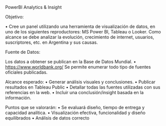 PowerBI Analytics & Insight

Objetivo:

•	Cree un panel utilizando una herramienta de visualización de datos, en uno de los siguientes reproductores: MS Power BI, Tableau o Looker. Como alcance se debe analizar la evolución, crecimiento de internet, usuarios, suscriptores, etc. en Argentina y sus causas.

Fuente de Datos:

Los datos a obtener se publican en la Base de Datos Mundial.
•	https://www.worldbank.org/
Se permite enumerar todo tipo de fuentes oficiales publicadas.


Alcance esperado:
•	Generar análisis visuales y conclusiones.
•	Publicar resultados en Tableau Public
•	Detallar todas las fuentes utilizadas con sus referencias en la web.
•	Incluir una conclusión/insight basada en la información.


Puntos que se valorarán:
•	Se evaluará diseño, tiempo de entrega y capacidad analítica.
•	Visualización efectiva, funcionalidad y diseño equilibrados
•	Análisis de datos correcto
